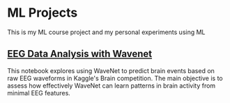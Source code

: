 # ML Projects
This is my ML course project and my personal experiments using ML
## [EEG Data Analysis with Wavenet](https://github.com/mariazhou668899/ML/tree/main/EEG_Analysis_WaveNet)
This notebook explores using WaveNet to predict brain events based on raw EEG waveforms in Kaggle's Brain competition. The main objective is to assess how effectively WaveNet can learn patterns in brain activity from minimal EEG features. 


